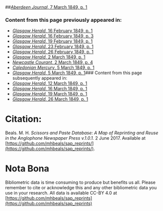 ##[*Aberdeen Journal*, 7 March 1849, p. 1](https://mhbeals.github.io/sap_html/Aberdeen-Journal/Aberdeen-Journal-7-March-1849-p-1)

### Content from this page previously appeared in:
+ [*Glasgow Herald*, 16 February 1849, p. 1](https://mhbeals.github.io/sap_html/Glasgow-Herald/Glasgow-Herald-16-February-1849-p-1)
+ [*Glasgow Herald*, 16 February 1849, p. 3](https://mhbeals.github.io/sap_html/Glasgow-Herald/Glasgow-Herald-16-February-1849-p-3)
+ [*Glasgow Herald*, 19 February 1849, p. 1](https://mhbeals.github.io/sap_html/Glasgow-Herald/Glasgow-Herald-19-February-1849-p-1)
+ [*Glasgow Herald*, 23 February 1849, p. 1](https://mhbeals.github.io/sap_html/Glasgow-Herald/Glasgow-Herald-23-February-1849-p-1)
+ [*Glasgow Herald*, 26 February 1849, p. 1](https://mhbeals.github.io/sap_html/Glasgow-Herald/Glasgow-Herald-26-February-1849-p-1)
+ [*Glasgow Herald*, 2 March 1849, p. 1](https://mhbeals.github.io/sap_html/Glasgow-Herald/Glasgow-Herald-2-March-1849-p-1)
+ [*Newcastle Courant*, 2 March 1849, p. 4](https://mhbeals.github.io/sap_html/Newcastle-Courant/Newcastle-Courant-2-March-1849-p-4)
+ [*Caledonian Mercury*, 5 March 1849, p. 1](https://mhbeals.github.io/sap_html/Caledonian-Mercury/Caledonian-Mercury-5-March-1849-p-1)
+ [*Glasgow Herald*, 5 March 1849, p. 1](https://mhbeals.github.io/sap_html/Glasgow-Herald/Glasgow-Herald-5-March-1849-p-1)### Content from this page subsequently appeared in:
+ [*Glasgow Herald*, 12 March 1849, p. 1](https://mhbeals.github.io/sap_html/Glasgow-Herald/Glasgow-Herald-12-March-1849-p-1)
+ [*Glasgow Herald*, 16 March 1849, p. 1](https://mhbeals.github.io/sap_html/Glasgow-Herald/Glasgow-Herald-16-March-1849-p-1)
+ [*Glasgow Herald*, 19 March 1849, p. 1](https://mhbeals.github.io/sap_html/Glasgow-Herald/Glasgow-Herald-19-March-1849-p-1)
+ [*Glasgow Herald*, 26 March 1849, p. 1](https://mhbeals.github.io/sap_html/Glasgow-Herald/Glasgow-Herald-26-March-1849-p-1)
                    
# Citation: 

Beals. M. H. *Scissors and Paste Database: A Map of Reprinting and Reuse in the Anglophone Newspaper Press v.1.0.1.* 2 June 2017. Available at [https://github.com/mhbeals/sap_reprints/](https://github.com/mhbeals/sap_reprints/). 
                    
# Nota Bona

Bibliometric data is time consuming to produce but benefits us all. Please remember to cite or acknowledge this and any other bibliometric data you use in your research. All data is available CC-BY 4.0 at [https://github.com/mhbeals/sap_reprints](https://github.com/mhbeals/sap_reprints)